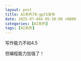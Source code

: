 ```yaml
---
layout: post
title: AI系列78:gpt5发布
date: 2025-07-044 05:30:00 +0800
categories: [AI系列]
tags: [AI系列]
---
```

写作能力不如4.5

但编程能力加强了！